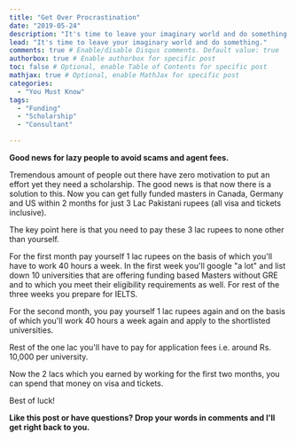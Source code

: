 ```yaml
---
title: "Get Over Procrastination"
date: "2019-05-24"
description: "It's time to leave your imaginary world and do something."
lead: "It's time to leave your imaginary world and do something."
comments: true # Enable/disable Disqus comments. Default value: true
authorbox: true # Enable authorbox for specific post
toc: false # Optional, enable Table of Contents for specific post
mathjax: true # Optional, enable MathJax for specific post
categories:
  - "You Must Know"
tags:
  - "Funding"
  - "Scholarship"
  - "Consultant"

---
```


**Good news for lazy people to avoid scams and agent fees.**

Tremendous amount of people out there have zero motivation to put an effort yet they need a scholarship. The good news is that now there is a solution to this. Now you can get fully funded masters in Canada, Germany and US within 2 months for just 3 Lac Pakistani rupees (all visa and tickets inclusive).

The key point here is that you need to pay these 3 lac rupees to none other than yourself.

For the first month pay yourself 1 lac rupees on the basis of which you'll have to work 40 hours a week. In the first week you'll google "a lot" and list down 10 universities that are offering funding based Masters without GRE and to which you meet their eligibility requirements as well. For rest of the three weeks you prepare for IELTS.

For the second month, you pay yourself 1 lac rupees again and on the basis of which you'll work 40 hours a week again and apply to the shortlisted universities.

Rest of the one lac you'll have to pay for application fees i.e. around Rs. 10,000 per university.

Now the 2 lacs which you earned by working for the first two months, you can spend that money on visa and tickets.

Best of luck!

**Like this post or have questions? Drop your words in comments and I'll get right back to you.**
